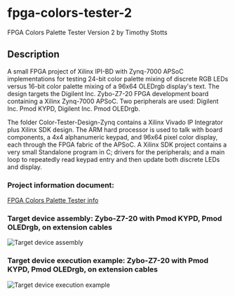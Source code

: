 # fpga-colors-tester-2

FPGA Colors Palette Tester Version 2
by Timothy Stotts


## Description
A small FPGA project of Xilinx IPI-BD with Zynq-7000 APSoC implementations for testing
24-bit color palette mixing of discrete RGB LEDs versus 16-bit color palette mixing of
a 96x64 OLEDrgb display's text.
The design targets the Digilent Inc. Zybo-Z7-20 FPGA development board containing a
Xilinx Zynq-7000 APSoC.
Two peripherals are used: Digilent Inc. Pmod KYPD, Digilent Inc. Pmod OLEDrgb.

The folder Color-Tester-Design-Zynq contains a Xilinx Vivado IP Integrator plus
Xilinx SDK design. The ARM hard processor is used to talk with board components,
a 4x4 alphanumeric keypad,
and 96x64 pixel color display, each through the FPGA fabric of the APSoC.
A Xilinx SDK project contains a very small Standalone program in C; drivers
for the peripherals; and a main loop to repeatedly read keypad entry and then update both
discrete LEDs and display.


### Project information document:

[FPGA Colors Palette Tester info](https://github.com/timothystotts/fpga-colors-tester-2/blob/main/Colors%20Palette%20Tester%20-%20Zynq.pdf)

### Target device assembly: Zybo-Z7-20 with Pmod KYPD, Pmod OLEDrgb, on extension cables
![Target device assembly](https://github.com/timothystotts/fpga-colors-tester-2/blob/main/Color-Tester-Design-Documents/img_color-palette-tester-zynq-assembled-20200902_130951746.jpg)

### Target device execution example: Zybo-Z7-20 with Pmod KYPD, Pmod OLEDrgb, on extension cables
![Target device execution example](https://github.com/timothystotts/fpga-colors-tester-2/blob/main/Color-Tester-Design-Documents/img_color-palette-tester-zynq-executing-a-20200902_130933775.jpg)
